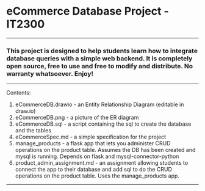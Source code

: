 # eCommerce Database Project - IT2300
---
### This project is designed to help students learn how to integrate database queries with a simple web backend. It is completely open source, free to use and free to modify and distribute. No warranty whatsoever. Enjoy!
---
Contents:
1. eCommerceDB.drawio - an Entity Relationship Diagram (editable in draw.io)
2. eCommerceDB.png - a picture of the ER diagram
3. eCommerceDB.sql - a script containing the sql to create the database and the tables
4. eCommerceSpec.md - a simple specification for the project
5. manage_products - a flask app that lets you administer CRUD operations on the product table. Assumes the DB has been created and mysql is running. Depends on flask and mysql-connector-python
6. product_admin_assignment.md - an assignment allowing students to connect the app to their database and add sql to do the CRUD operations on the product table. Uses the manage_products app.
   
---
